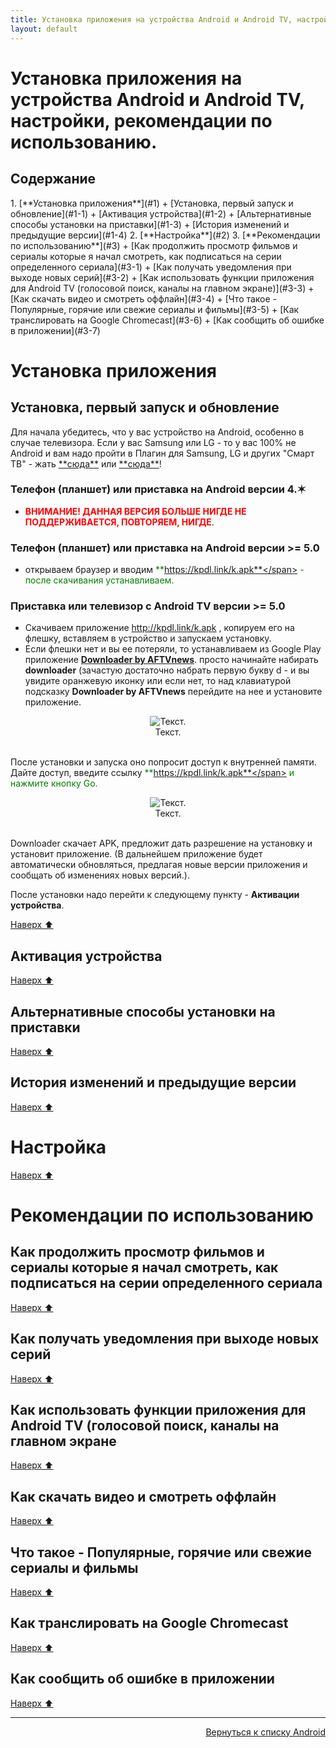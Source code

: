 ```yaml
---
title: Установка приложения на устройства Android и Android TV, настройки, рекомендации по использованию.
layout: default
---
```


# Установка приложения на устройства Android и Android TV, настройки, рекомендации по использованию.

<h2 id="toc">Содержание</h2>
1. [**Установка приложения**](#1)  
  + [Установка, первый запуск и обновление](#1-1)  
  + [Активация устройства](#1-2)  
  + [Альтернативные способы установки на приставки](#1-3)  
  + [История изменений и предыдущие версии](#1-4)  
2. [**Настройка**](#2)  
3. [**Рекомендации по использованию**](#3)  
  + [Как продолжить просмотр фильмов и сериалы которые я начал смотреть, как подписаться на серии определенного сериала](#3-1)  
  + [Как получать уведомления при выходе новых серий](#3-2)  
  + [Как использовать функции приложения для Android TV (голосовой поиск, каналы на главном экране)](#3-3)  
  + [Как скачать видео и смотреть оффлайн](#3-4)  
  + [Что такое - Популярные, горячие или свежие сериалы и фильмы](#3-5)  
  + [Как транслировать на Google Chromecast](#3-6)  
  + [Как сообщить об ошибке в приложении](#3-7)  


<h1 id="1">Установка приложения</h1>

<h2 id="1-1">Установка, первый запуск и обновление</h2>
Для начала убедитесь, что у вас устройство на Android, особенно в случае телевизора. Если у вас Samsung или LG - то у вас 100% не Android и вам надо пройти в Плагин для Samsung, LG и других "Смарт ТВ" - жать <a href="https://lazykpub.github.io/Lazykpub/pages/smarttv" target="_blank" rel="noopener noreferrer">**сюда**</a> или <a href="https://lazykpub.github.io/Lazykpub/pages/fork" target="_blank" rel="noopener noreferrer">**сюда**</a>!

### Телефон (планшет) или приставка на **Android версии 4.✶**
  - <span style="color: red;">**ВНИМАНИЕ! ДАННАЯ ВЕРСИЯ БОЛЬШЕ НИГДЕ НЕ ПОДДЕРЖИВАЕТСЯ, ПОВТОРЯЕМ, НИГДЕ**</span>.  

### Телефон (планшет) или приставка на **Android версии >= 5.0**
  - открываем браузер и вводим <span style="color: green;">**https://kpdl.link/k.apk**</span> - после скачивания устанавливаем.  

### Приставка или телевизор с Android TV версии >= 5.0
  - Скачиваем приложение http://kpdl.link/k.apk , копируем его на флешку, вставляем в устройство и запускаем установку.  
  - Если флешки нет и вы ее потеряли, то устанавливаем из Google Play приложение <a href="https://play.google.com/store/apps/details?id=com.esaba.downloader&hl=ru" target="_blank" rel="noopener noreferrer">**Downloader by AFTVnews**</a>.
просто начинайте набирать **downloader** (зачастую достаточно набрать первую букву d - и вы увидите оранжевую иконку или если нет, то над клавиатурой подсказку **Downloader by AFTVnews** перейдите на нее и установите приложение.

<div style="text-align: center;">
  <img src="https://lazykpub.github.io/Lazykpub/assets/images/android_install_01.png" alt="Текст." style="max-width: 100%; height: auto; cursor: pointer;" onclick="this.style.maxWidth = this.style.maxWidth === '100%' ? '100vw' : '100%';"><br>
  Текст.
</div><br>

После установки и запуска оно попросит доступ к внутренней памяти. Дайте доступ, введите ссылку <span style="color: green;">**https://kpdl.link/k.apk**</span> и нажмите кнопку Go.

<div style="text-align: center;">
  <img src="https://lazykpub.github.io/Lazykpub/assets/images/android_install_02.png" alt="Текст." style="max-width: 100%; height: auto; cursor: pointer;" onclick="this.style.maxWidth = this.style.maxWidth === '100%' ? '100vw' : '100%';"><br>
  Текст.
</div><br>

Downloader скачает APK, предложит дать разрешение на установку и установит приложение. (В дальнейшем приложение будет автоматически обновляться, предлагая новые версии приложения и сообщать об изменениях новых версий.).

После установки надо перейти к следующему пункту - **Активации устройства**.

[Наверх ⬆️](#toc)

<h2 id="1-2">Активация устройства</h2>



[Наверх ⬆️](#toc)

<h2 id="1-3">Альтернативные способы установки на приставки</h2>


[Наверх ⬆️](#toc)


<h2 id="1-4">История изменений и предыдущие версии</h2>


[Наверх ⬆️](#toc)



<h1 id="2">Настройка</h1>

[Наверх ⬆️](#toc)

<h1 id="3">Рекомендации по использованию</h1>

<h2 id="3-1">Как продолжить просмотр фильмов и сериалы которые я начал смотреть, как подписаться на серии определенного сериала</h2>


[Наверх ⬆️](#toc)


<h2 id="3-2">Как получать уведомления при выходе новых серий</h2>


[Наверх ⬆️](#toc)

<h2 id="3-3">Как использовать функции приложения для Android TV (голосовой поиск, каналы на главном экране</h2>


[Наверх ⬆️](#toc)

<h2 id="3-4">Как скачать видео и смотреть оффлайн</h2>


[Наверх ⬆️](#toc)


<h2 id="3-5">Что такое - Популярные, горячие или свежие сериалы и фильмы</h2>


[Наверх ⬆️](#toc)

<h2 id="3-6">Как транслировать на Google Chromecast</h2>


[Наверх ⬆️](#toc)

<h2 id="3-7">Как сообщить об ошибке в приложении</h2>



[Наверх ⬆️](#toc)




---
<p align="right"><a href="https://lazykpub.github.io/Lazykpub/pages/android">Вернуться к списку Android</a></p>
